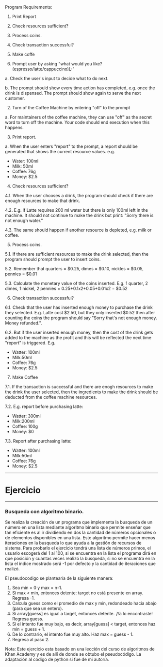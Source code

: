 Program Requirements:

1. Print Report
2. Check resources sufficient?
3. Process coins.
4. Check transaction successful?
5. Make coffe


1. Prompt user by asking "what would you like? (espresso/latte/cappuccino)L:"

  a. Check the user's input to decide what to do next.

  b. The prompt should show every time action has completed, e.g. once the drink is dispensed. The prompt should show again to serve the next customer.

2. Turn of the Coffee Machine by entering "off" to the prompt

  a. For maintainers of the coffee machine, they can use "off" as the secret word to turn off the machine. Your code should end execution when this happens.

3. Print report.

  a. When the user enters "report" to the prompt, a report should be generated that shows the current resource values. e.g.

  * Water: 100ml
  * Milk: 50ml
  * Coffee: 76g
  * Money: $2.5

4. Check resources sufficient?

  4.1. When the user chooses a drink, the program should check if there are enough resources to make that drink.

  4.2. E.g. if Latte requires 200 ml water but there is only 100ml left in the machine. It should not continue to make the drink but print: "Sorry there is not enough water."

  4.3. The same should happen if another resource is depleted, e.g. milk or coffee.
  
5. Process coins.

  5.1. If there are sufficient resources to make the drink selected, then the program should prompt the user to insert coins.

  5.2. Remember that quarters = $0.25, dimes = $0.10, nickles = $0.05, pennies = $0.01

  5.3. Calculate the monetary value of the coins inserted. E.g. 1 quarter, 2 dimes, 1 nickel, 2 pennies = 0.25+0.1x2+0.05+0.01x2 = $0.52

6. Check transaction successful?

  6.1. Check that the user has inserted enough money to purchase the drink they selected. E.g. Latte cost $2.50, but they only inserted $0.52 then after counting the coins the program should say "Sorry that's not enough money. Money refunded.".

  6.2. But if the user inserted enough money, then the cost of the drink gets added to the machine as the profit and this will be reflected the next time "report" is triggered. E.g.

  * Watter: 100ml
  * Milk:50ml
  * Coffee: 76g
  * Money: $2.5

7. Make Coffee

  7.1. If the transaction is successful and there are enogh resources to make the drink the user selected, then the ingredients to make the drink should be deducted from the coffee machine resources.
  
  7.2. E.g. report before purchasing latte:

  * Watter: 300ml
  * Milk:200ml
  * Coffee: 100g
  * Money: $0

  7.3. Report after purchasing latte:

  * Watter: 100ml
  * Milk:50ml
  * Coffee: 76g
  * Money: $2.5


  ---
  # **Ejercicio**
  ---

  ### Busqueda con algoritmo binario.

  Se realiza la creación de un programa que implementa la busqueda de un número en una lista mediante algoritmo binario que permite enseñar que tan eficiente es al ir dividiendo en dos la cantidad de números opcionales o de elementos disponibles en una lista. Este algoritmo permite hacer menos iteraciones en la busqueda lo que ayuda a la gestión de recursos de sistema. Para probarlo el ejercicio tendrá una lista de números primos, el usuario escogerá del 1 al 100, si se encuentra en la lista el programa dirá en que posición y cuantas veces realizó la busqueda, si no se encuentra en la lista el indice mostrado será -1 por defecto y la cantidad de iteraciones que realizó.

  El pseudocodigo se plantearía de la siguiente manera:

1. Sea min = 0 y max = n-1.
2. Si max < min, entonces detente: target no está presente en array. Regresa -1.
3. Calcula guess como el promedio de max y min, redondeado hacia abajo (para que sea un entero).
4. Si array[guess] es igual a target, entonces detente. ¡Ya lo encontraste! Regresa guess.
5. Si el intento fue muy bajo, es decir, array[guess] < target, entonces haz min = guess + 1.
6. De lo contrario, el intento fue muy alto. Haz max = guess - 1.
7. Regresa al paso 2.

Nota: Este ejercicio esta basado en una lección del curso de algoritmos de Khan Academy y es de allí de donde se obtubo el pseudocódigo. La adaptación al código de python si fue de mi autoría.